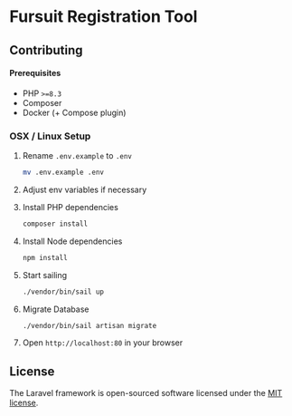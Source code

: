 # Fursuit Registration Tool

## Contributing

#### Prerequisites
- PHP `>=8.3`
- Composer
- Docker (+ Compose plugin)

### OSX / Linux Setup
1. Rename `.env.example` to `.env`
    ```sh
    mv .env.example .env
    ```

2. Adjust env variables if necessary

3. Install PHP dependencies
    ```sh
    composer install
    ```
4. Install Node dependencies
    ```sh
    npm install
    ```
5. Start sailing
    ```sh
    ./vendor/bin/sail up
    ```
6. Migrate Database
    ```sh
    ./vendor/bin/sail artisan migrate
    ```
7. Open `http://localhost:80` in your browser

## License

The Laravel framework is open-sourced software licensed under the [MIT license](https://opensource.org/licenses/MIT).

